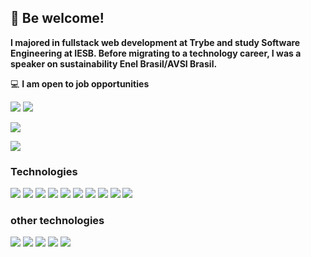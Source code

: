## 👋 Be welcome!

**I majored in fullstack web development at Trybe and study Software Engineering at IESB. Before migrating to a technology career, I was a speaker on sustainability Enel Brasil/AVSI Brasil.**


💻 **I am open to job opportunities**

<a href="https://www.linkedin.com/in/joaovictorsoares/" target="_blank"><img src="https://img.shields.io/badge/LinkedIn-0077B5?style=for-the-badge&logo=linkedin&logoColor=white"></a>
<a href="mailto:joaovictorcpsa@gmail.com,devjoaosoares@gmail.com?subject=Contato através do GitHub" target="_blank"><img src="https://img.shields.io/badge/Gmail-D14836?style=for-the-badge&logo=gmail&logoColor=white"></a>


![](https://github-readme-stats-sigma-five.vercel.app/api?username=jvsoarez&show_icons=true&theme=dark&include_all_commits=true&count_private=true)

![](https://github-readme-stats-sigma-five.vercel.app/api/top-langs/?username=jvsoarez&layout=compact&langs_count=7&theme=dark)

### Technologies
![](https://img.shields.io/badge/HTML5-E34F26?style=for-the-badge&logo=html5&logoColor=white)
![](https://img.shields.io/badge/CSS3-1572B6?style=for-the-badge&logo=css3&logoColor=white)
![](https://img.shields.io/badge/Tailwind_CSS-38B2AC?style=for-the-badge&logo=tailwind-css&logoColor=white)
![](https://img.shields.io/badge/JavaScript-323330?style=for-the-badge&logo=javascript&logoColor=F7DF1E)
![](https://img.shields.io/badge/TypeScript-007ACC?style=for-the-badge&logo=typescript&logoColor=white)
![](https://img.shields.io/badge/React-20232A?style=for-the-badge&logo=react&logoColor=61DAFB)
![](https://img.shields.io/badge/Redux-593D88?style=for-the-badge&logo=redux&logoColor=white)
![](https://img.shields.io/badge/Docker-2CA5E0?style=for-the-badge&logo=docker&logoColor=white)
![](https://img.shields.io/badge/MySQL-005C84?style=for-the-badge&logo=mysql&logoColor=white)
![](https://img.shields.io/badge/Node.js-339933?style=for-the-badge&logo=nodedotjs&logoColor=white)

### other technologies
![](https://img.shields.io/badge/GIT-E44C30?style=for-the-badge&logo=git&logoColor=white)
![](https://img.shields.io/badge/Linux-FCC624?style=for-the-badge&logo=linux&logoColor=black)
![](https://img.shields.io/badge/eslint-3A33D1?style=for-the-badge&logo=eslint&logoColor=white)
![](https://img.shields.io/badge/Vite-B73BFE?style=for-the-badge&logo=vite&logoColor=FFD62E)
![](https://img.shields.io/badge/npm-CB3837?style=for-the-badge&logo=npm&logoColor=white)


